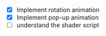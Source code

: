 - [x] Implement rotation animation
- [x] Implement pop-up animation
- [ ] understand the shader script